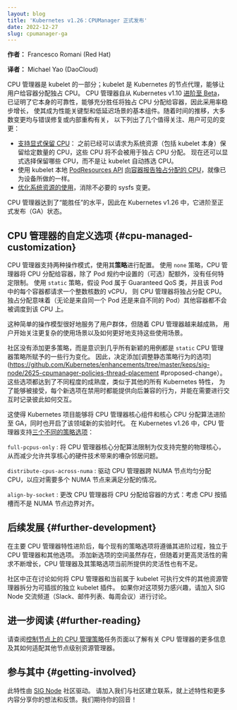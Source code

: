 ```yaml
---
layout: blog
title: 'Kubernetes v1.26：CPUManager 正式发布'
date: 2022-12-27
slug: cpumanager-ga
---
```


**作者：** Francesco Romani (Red Hat)

**译者：** Michael Yao (DaoCloud)

CPU 管理器是 kubelet 的一部分；kubelet 是 Kubernetes 的节点代理，能够让用户给容器分配独占 CPU。
CPU 管理器自从 Kubernetes v1.10 [进阶至 Beta](/blog/2018/07/24/feature-highlight-cpu-manager/)，
已证明了它本身的可靠性，能够充分胜任将独占 CPU 分配给容器，因此采用率稳步增长，
使其成为性能关键型和低延迟场景的基本组件。随着时间的推移，大多数变更均与错误修复或内部重构有关，
以下列出了几个值得关注、用户可见的变更：

- [支持显式保留 CPU](https://github.com/Kubernetes/Kubernetes/pull/83592)：
  之前已经可以请求为系统资源（包括 kubelet 本身）保留给定数量的 CPU，这些 CPU 将不会被用于独占 CPU 分配。
  现在还可以显式选择保留哪些 CPU，而不是让 kubelet 自动拣选 CPU。
- 使用 kubelet 本地
  [PodResources API](/zh-cn/docs/concepts/extend-kubernetes/compute-storage-net/device-plugins/#monitoring-device-plugin-resources)
  [向容器报告独占分配的 CPU](https://github.com/Kubernetes/Kubernetes/pull/97415)，就像已为设备所做的一样。
- [优化系统资源的使用](https://github.com/Kubernetes/Kubernetes/pull/101771)，消除不必要的 sysfs 变更。

CPU 管理器达到了“能胜任”的水平，因此在 Kubernetes v1.26 中，它进阶至正式发布（GA）状态。

## CPU 管理器的自定义选项   {#cpu-managed-customization}

CPU 管理器支持两种操作模式，使用其**策略**进行配置。
使用 `none` 策略，CPU 管理器将 CPU 分配给容器，除了 Pod 规约中设置的（可选）配额外，没有任何特定限制。
使用 `static` 策略，假设 Pod 属于 Guaranteed QoS 类，并且该 Pod 中的每个容器都请求一个整数核数的 vCPU，
则 CPU 管理器将独占分配 CPU。独占分配意味着（无论是来自同一个 Pod 还是来自不同的 Pod）其他容器都不会被调度到该 CPU 上。

这种简单的操作模型很好地服务了用户群体，但随着 CPU 管理器越来越成熟，
用户开始关注更复杂的使用场景以及如何更好地支持这些使用场景。

社区没有添加更多策略，而是意识到几乎所有新颖的用例都是 `static` CPU 管理器策略所赋予的一些行为变化。
因此，决定添加[调整静态策略行为的选项](https://github.com/Kubernetes/enhancements/tree/master/keps/sig-node/2625-cpumanager-policies-thread-placement #proposed-change）。
这些选项都达到了不同程度的成熟度，类似于其他的所有 Kubernetes 特性，
为了能够被接受，每个新选项在禁用时都能提供向后兼容的行为，并能在需要进行交互时记录彼此如何交互。

这使得 Kubernetes 项目能够将 CPU 管理器核心组件和核心 CPU 分配算法进阶至 GA，同时也开启了该领域新的实验时代。
在 Kubernetes v1.26 中，CPU
管理器支持[三个不同的策略选项](/zh-cn/docs/tasks/administer-cluster/cpu-management-policies#static-policy-options)：

`full-pcpus-only`
: 将 CPU 管理器核心分配算法限制为仅支持完整的物理核心，从而减少允许共享核心的硬件技术带来的嘈杂邻居问题。

`distribute-cpus-across-numa`
: 驱动 CPU 管理器跨 NUMA 节点均匀分配 CPU，以应对需要多个 NUMA 节点来满足分配的情况。

`align-by-socket`
: 更改 CPU 管理器将 CPU 分配给容器的方式：考虑 CPU 按插槽而不是 NUMA 节点边界对齐。

## 后续发展   {#further-development}

在主要 CPU 管理器特性进阶后，每个现有的策略选项将遵循其进阶过程，独立于 CPU 管理器和其他选项。
添加新选项的空间虽然存在，但随着对更高灵活性的需求不断增长，CPU 管理器及其策略选项当前所提供的灵活性也有不足。

社区中正在讨论如何将 CPU 管理器和当前属于 kubelet 可执行文件的其他资源管理器拆分为可插拔的独立 kubelet 插件。
如果你对这项努力感兴趣，请加入 SIG Node 交流频道（Slack、邮件列表、每周会议）进行讨论。

## 进一步阅读  {#further-reading}

请查阅[控制节点上的 CPU 管理策略](/zh-cn/docs/tasks/administer-cluster/cpu-management-policies/)任务页面以了解有关
CPU 管理器的更多信息及其如何适配其他节点级别资源管理器。

## 参与其中  {#getting-involved}

此特性由 [SIG Node](https://github.com/Kubernetes/community/blob/master/sig-node/README.md) 社区驱动。
请加入我们与社区建立联系，就上述特性和更多内容分享你的想法和反馈。我们期待你的回音！
